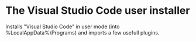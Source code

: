 # The Visual Studio Code user installer
Installs "Visual Studio Code" in user mode (into %LocalAppData%\Programs) and imports a few usefull plugins.
